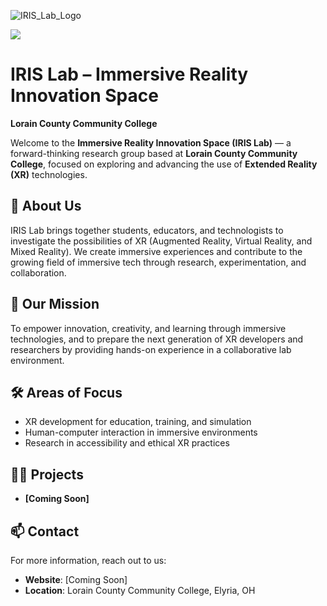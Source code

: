 
![IRIS_Lab_Logo](https://github.com/user-attachments/assets/2e3ffa02-f04d-4baa-ad09-17d7f3e458ce)

![](https://komarev.com/ghpvc/?username=LCCC-IRIS-Lab&color=orange&style=flat-square&label=Organization+Views&abbreviated=true)

# IRIS Lab – Immersive Reality Innovation Space

**Lorain County Community College**

Welcome to the **Immersive Reality Innovation Space (IRIS Lab)** — a forward-thinking research group based at **Lorain County Community College**, focused on exploring and advancing the use of **Extended Reality (XR)** technologies.

## 🚀 About Us

IRIS Lab brings together students, educators, and technologists to investigate the possibilities of XR (Augmented Reality, Virtual Reality, and Mixed Reality). We create immersive experiences and contribute to the growing field of immersive tech through research, experimentation, and collaboration.

## 🎯 Our Mission

To empower innovation, creativity, and learning through immersive technologies, and to prepare the next generation of XR developers and researchers by providing hands-on experience in a collaborative lab environment.

## 🛠️ Areas of Focus

- XR development for education, training, and simulation
- Human-computer interaction in immersive environments
- Research in accessibility and ethical XR practices

## 👷‍♂️ Projects

- **[Coming Soon]**

## 📫 Contact

For more information, reach out to us:

- **Website**: [Coming Soon]
- **Location**: Lorain County Community College, Elyria, OH

